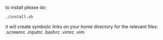 to install please do:

```bash
./install.sh
```

it will create symbolic links on your home directory for the relevant files: .screenrc .inputrc .bashrc .vimrc .vim

